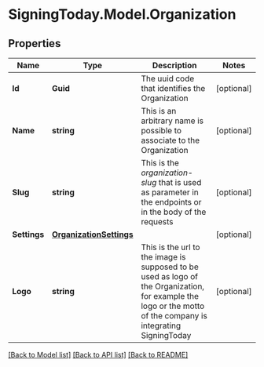 
# SigningToday.Model.Organization

## Properties

Name | Type | Description | Notes
------------ | ------------- | ------------- | -------------
**Id** | **Guid** | The uuid code that identifies the Organization | [optional] 
**Name** | **string** | This is an arbitrary name is possible to associate to the Organization  | [optional] 
**Slug** | **string** | This is the _organization-slug_ that is used as parameter in the endpoints or in the body of the requests  | [optional] 
**Settings** | [**OrganizationSettings**](OrganizationSettings.md) |  | [optional] 
**Logo** | **string** | This is the url to the image is supposed to be used as logo of the Organization, for example the logo or the motto of the company is integrating SigningToday  | [optional] 

[[Back to Model list]](../README.md#documentation-for-models)
[[Back to API list]](../README.md#documentation-for-api-endpoints)
[[Back to README]](../README.md)

